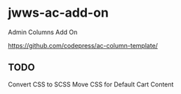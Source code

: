 # jwws-ac-add-on
Admin Columns Add On

https://github.com/codepress/ac-column-template/

## TODO
Convert CSS to SCSS
Move CSS for Default Cart Content